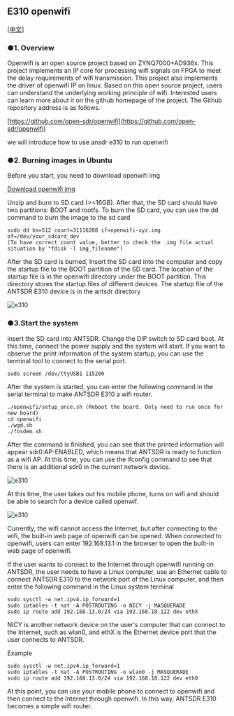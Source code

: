 ## E310 openwifi


[[中文]](../../../cn/device_and_usage_manual/ANTSDR_E_Series_Module/ANTSDR_E310_Reference_Manual/AntsdrE310_openwifi_cn.html)

### ●1. Overview
Openwifi is an open source project based on ZYNQ7000+AD936x. This project implements an IP core for processing wifi signals on FPGA to meet the delay requirements of wifi transmission. This project also implements the driver of openwifi IP on linux. Based on this open source project, users can understand the underlying working principle of wifi. Interested users can learn more about it on the github homepage of the project. The Github repository address is as follows.

[https://github.com/open-sdr/openwifi](https://github.com/open-sdr/openwifi)

we will introduce how to use ansdr e310 to run openwifi

### ●2. Burning images in Ubuntu

Before you start, you need to download openwifi img

[Download openwifi img](https://drive.google.com/file/d/12egFLT9TclmY8m3vCMHmUuSne3qK0SWc/view?pli=1)

Unzip and burn to SD card (>=16GB). After that, the SD card should have two partitions: BOOT and rootfs. To burn the SD card, you can use the dd command to burn the image to the sd card

```
sudo dd bs=512 count=31116288 if=openwifi-xyz.img of=/dev/your_sdcard_dev
(To have correct count value, better to check the .img file actual situation by "fdisk -l img_filename")
```
After the SD card is burned,
Insert the SD card into the computer and copy the startup file to the BOOT partition of the SD card. The location of the startup file is in the openwifi directory under the BOOT partition. This directory stores the startup files of different devices. The startup file of the ANTSDR E310 device is in the antsdr directory

![e310](./ANTSDR_E310_Reference_Manual.assets/e310_openwifi_boot_file.png)

### ●3.Start the system

 insert the SD card into ANTSDR. Change the DIP switch to SD card boot. At this time, connect the power supply and the system will start. If you want to observe the print information of the system startup, you can use the terminal tool to connect to the serial port.
```
sudo screen /dev/ttyUSB1 115200
```
After the system is started, you can enter the following command in the serial terminal to make ANTSDR
E310 a wifi router.

```
./openwifi/setup_once.sh (Reboot the board. Only need to run once for new board)
cd openwifi
./wgd.sh
./fosdem.sh
```
After the command is finished, you can see that the printed information will appear sdr0:AP-ENABLED, which means that ANTSDR is ready to function as a wifi AP. At this time, you can use the ifconfig command to see that there is an additional sdr0 in the current network device.

![e310](./ANTSDR_E310_Reference_Manual.assets/20bbee3df177e2c2145119c01b767951.jpg)

At this time, the user takes out his mobile phone, turns on wifi and should be able to search for a device called openwif.

![e310](./ANTSDR_E310_Reference_Manual.assets/e728bd543ac576bacb0b542fe9dd3cf3.png)

Currently, the wifi cannot access the Internet, but after connecting to the wifi, the built-in web page of openwifi can be opened. When connected to openwifi, users can enter 192.168.13.1 in the browser to open the built-in web page of openwifi.

If the user wants to connect to the Internet through openwifi running on ANTSDR, the user needs to have a Linux computer, use an Ethernet cable to connect ANTSDR E310 to the network port of the Linux computer, and then enter the following command in the Linux system terminal
```
sudo sysctl -w net.ipv4.ip_forward=1
sudo iptables -t nat -A POSTROUTING -o NICY -j MASQUERADE
sudo ip route add 192.168.13.0/24 via 192.168.10.122 dev ethX 
```
NICY is another network device on the user's computer that can connect to the Internet, such as wlan0, and ethX is the Ethernet device port that the user connects to ANTSDR.

Example

```
sudo sysctl -w net.ipv4.ip_forward=1
sudo iptables -t nat -A POSTROUTING -o wlan0 -j MASQUERADE
sudo ip route add 192.168.13.0/24 via 192.168.10.122 dev eth0
```
At this point, you can use your mobile phone to connect to openwifi and then connect to the Internet through openwifi. In this way, ANTSDR E310 becomes a simple wifi router.